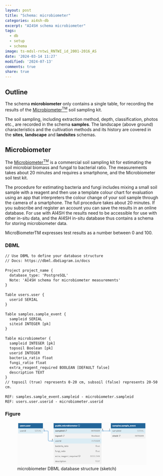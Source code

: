 ```yaml
---
layout: post
title: "Schema: microbiometer"
categories: ai4sh-db
excerpt: "AI4SH schema microbiometer"
tags:
  - db
  - setup
  - schema
image: ts-mdsl-rntwi_RNTWI_id_2001-2016_AS
date: '2024-03-14 11:27'
modified: '2024-07-13'
comments: true
share: true
---
```


## Outline

The schema **microbiometer** only contains a single table, for recording the results of the [Microbiometer<sup>TM</sup>](https://microbiometer.com) soil sampling kit.

The soil sampling, including extraction method, depth, classification, photos etc., are recorded in the schema **samples**. The landscape (above ground) characteristics and the cultivation methods and its history are covered in the **sites**, **landscape** and **landsites** schemas.

## Microbiometer

The [Microbiometer<sup>TM</sup>](https://microbiometer.com) is a commercial soil sampling kit for estimating the soil microbial biomass and fungal to bacterial ratio. The measurements takes about 20 minutes and requires a smartphone, and the Microbiometer soil test kit.

The procedure for estimating bacteria and fungi includes mixing a small soil sample with a reagent and then use a template colour chart for evaluation using an app that interpreters the colour change of your soil sample through the camera of a smartphone. The full procedure takes about 20 minutes. If you subscribe and register an account you can save the results in an online database. For use with AI4SH the results need to be accessible for use with other in-situ data, and the AI4SH in-situ database thus contains a schema for storing microbiometer data.

MicroBiometerTM  expresses test results as a number between 0 and 100.

### DBML

```
// Use DBML to define your database structure
// Docs: https://dbml.dbdiagram.io/docs

Project project_name {
  database_type: 'PostgreSQL'
  Note: 'AI4SH schema for microbiometer measurements'
}

Table users.user {
  userid SERIAL
}

Table samples.sample_event {
  sampleid SERIAL
  siteid INTEGER [pk]
}

Table microbiometer {
  sampleid INTEGER [pk]
  topsoil Boolean [pk]
  userid INTEGER
  bacteria_ratio float
  fungi_ratio float
  extra_reagent_required BOOLEAN [DEFAULT false]
  description TEXT
}
// topsoil (true) represents 0-20 cm, subsoil (false) represents 20-50 cm.

REF: samples.sample_event.sampleid - microbiometer.sampleid
REF: users.user.userid - microbiometer.userid

```

### Figure

<figure>
<a href="../../images/DBML_schema-microbiometer.png">
<img src="../../images/DBML_schema-microbiometer.png"></a>
<figcaption>microbiometer DBML database structure (sketch)</figcaption>
</figure>
